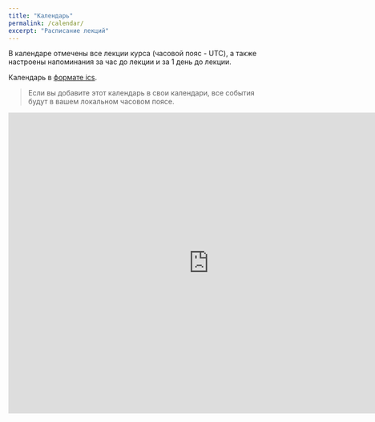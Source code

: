 ```yaml
---
title: "Календарь"
permalink: /calendar/
excerpt: "Расписание лекций"
---
```


В календаре отмечены все лекции курса (часовой пояс - UTC), а также настроены напоминания за час до лекции и за 1 день до лекции.

Календарь в [формате ics](https://calendar.google.com/calendar/ical/l51k7c4o61l1m0poslbpl81ct0%40group.calendar.google.com/public/basic.ics).

> Если вы добавите этот календарь в свои календари, все события будут в вашем локальном часовом поясе.


<iframe src="https://calendar.google.com/calendar/embed?src=l51k7c4o61l1m0poslbpl81ct0%40group.calendar.google.com&ctz=UTC" style="border: 0" width="800" height="600" frameborder="0" scrolling="no"></iframe>
